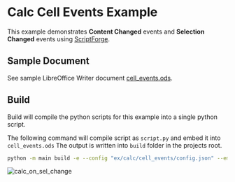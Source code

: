 # Calc Cell Events Example

This example demonstrates **Content Changed** events and **Selection Changed** events using [ScriptForge].

## Sample Document

See sample LibreOffice Writer document [cell_events.ods](cell_events.ods).

## Build

Build will compile the python scripts for this example into a single python script.

The following command will compile script as `script.py` and embed it into `cell_events.ods`
The output is written into `build` folder in the projects root.

```sh
python -m main build -e --config "ex/calc/cell_events/config.json" --embed-src "ex/calc/cell_events/cell_events.ods"
```

![calc_on_sel_change](https://user-images.githubusercontent.com/4193389/166338567-e597c1e9-854c-4254-bbf8-fb8f94598797.gif)

[ScriptForge]: https://gitlab.com/LibreOfficiant/scriptforge
